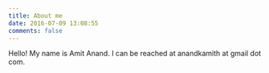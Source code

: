 ```yaml
---
title: About me
date: 2016-07-09 13:08:55
comments: false
---
```


Hello! My name is Amit Anand. I can be reached at anandkamith at gmail dot com.
